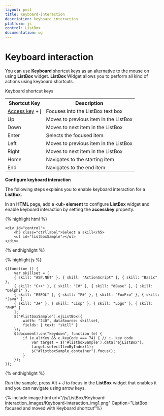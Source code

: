 ```yaml
---
layout: post
title: Keyboard-interaction
description: keyboard interaction
platform: js
control: ListBox
documentation: ug
---
```


# Keyboard interaction

You can use **Keyboard** shortcut keys as an alternative to the mouse on using **ListBox** widget. **ListBox** Widget allows you to perform all kind of actions using keyboard shortcuts.

Keyboard shortcut keys

<table>
<tr>
<th>Shortcut Key</th><th>Description</th></tr>
<tr>
<td>
<a href="http://en.wikipedia.org/wiki/Access_key">Access key</a> + j	</td><td>
Focuses into the ListBox text box</td></tr>
<tr>
<td>
Up</td><td>
Moves to previous item in the ListBox</td></tr>
<tr>
<td>
Down</td><td>
Moves to next item in the ListBox</td></tr>
<tr>
<td>
Enter</td><td>
Selects the focused item</td></tr>
<tr>
<td>
Left </td><td>
Moves to previous item in the ListBox</td></tr>
<tr>
<td>
Right </td><td>
Moves to next item in the ListBox</td></tr>
<tr>
<td>
Home</td><td>
Navigates to the starting item </td></tr>
<tr>
<td>
End</td><td>
Navigates to the end item </td></tr>
</table>

**Configure keyboard interaction**

The following steps explains you to enable keyboard interaction for a **ListBox**.

In an **HTML** page, add a **&lt;ul&gt; element** to configure **ListBox** widget and enable keyboard interaction by setting the **accesskey** property.

{% highlight html %}

	<div id="control">
	    <h5 class="ctrllabel">Select a skill</h5>
	    <ul id="listboxSample"></ul>
	</div>

{% endhighlight %}

{% highlight js %}


    $(function () {
        var skillset = [
        { skill: "ASP.NET" }, { skill: "ActionScript" }, { skill: "Basic" },
        { skill: "C++" }, { skill: "C#" }, { skill: "dBase" }, { skill: "Delphi" },
        { skill: "ESPOL" }, { skill: "F#" }, { skill: "FoxPro" }, { skill: "Java" },
        { skill: "J#" }, { skill: "Lisp" }, { skill: "Logo" }, { skill: "PHP" }
        ];
        $("#listboxSample").ejListBox({
            width: "240", dataSource: skillset,
            fields: { text: "skill" }
        });
        $(document).on("keydown", function (e) {
            if (e.altKey && e.keyCode === 74) { // j- key code.
                var target = $('#listboxSample').data("ejListBox");
                target.selectItemByIndex(1);
                $("#listboxSample_container").focus();
            }
        });
    });


{% endhighlight %}

Run the sample, press Alt + J to focus in the **ListBox** widget that enables it and you can navigate using arrow keys.

{% include image.html url="/js/ListBox/Keyboard-interaction_images/Keyboard-interaction_img1.png" Caption="ListBox focused and moved with Keyboard shortcut"%}































